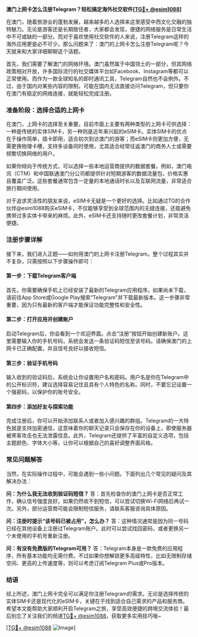 **澳门上网卡怎么注册Telegram？轻松搞定海外社交软件[[TG💪+ @esim1088](https://t.me/s/esim1088)]**

在澳门，随着旅游业的蓬勃发展，越来越多的人选择来这里感受中西文化交融的独特魅力。无论是游客还是长期居住者，大家都会发现，便捷的网络服务是日常生活中不可或缺的一部分。而对于喜欢使用社交软件的人来说，注册Telegram这样的海外应用更是必不可少。那么问题来了：澳门的上网卡怎么注册Telegram呢？今天就来和大家详细聊聊这个话题。

首先，我们需要了解澳门的网络环境。澳门虽然属于中国领土的一部分，但其网络政策相对开放，许多国际流行的社交媒体平台如Facebook、Instagram等都可以正常使用。而作为一款全球知名的即时通讯工具，Telegram自然也不会例外。不过，由于国内对某些内容的限制，可能在国内无法直接访问Telegram，但只要你在澳门有稳定的网络连接，就能轻松完成注册。

### **准备阶段：选择合适的上网卡**

在澳门，上网卡的选择至关重要。目前市面上主要有两种类型的上网卡可供选择：一种是传统的实体SIM卡，另一种则是近年来兴起的eSIM卡。实体SIM卡的优点在于操作简单，插卡即用，适合初次到访澳门的游客；而eSIM卡则更加方便，无需更换物理卡槽，支持多设备同时使用，尤其适合经常往返澳门的商务人士或需要频繁切换网络的用户。

如果你倾向于传统方式，可以选择一些本地运营商提供的数据套餐。例如，澳门电讯（CTM）和中国联通澳门分公司都提供针对短期游客的数据流量包，价格实惠且覆盖广泛。这些套餐通常包含一定量的本地通话时长以及互联网流量，非常适合旅行期间使用。

对于追求灵活性的朋友来说，eSIM卡无疑是一个更好的选择。比如通过TG的合作伙伴@esim1088购买eSIM卡，不仅能够享受到全球范围内的无缝连接，还能避免携带过多实体卡带来的麻烦。此外，eSIM卡还支持随时更改套餐计划，非常灵活便捷。

### **注册步骤详解**

接下来，我们进入正题——如何用澳门的上网卡注册Telegram。整个过程其实并不复杂，只需按照以下步骤操作即可：

#### **第一步：下载Telegram客户端**
首先，你需要确保手机上已经安装了最新的Telegram应用程序。如果尚未下载，请前往App Store或Google Play搜索“Telegram”并下载最新版本。这一步骤非常重要，因为只有最新的客户端才能保证功能完整性和安全性。

#### **第二步：打开应用并创建账户**
启动Telegram后，你会看到一个欢迎界面。点击“注册”按钮开始创建新账户。这里需要输入你的手机号码，系统会发送一条验证码短信至该号码。请确保澳门的上网卡已正确配置，并且信号良好以接收短信。

#### **第三步：验证手机号码**
输入收到的验证码后，系统会让你设置用户名和密码。用户名是你在Telegram中的公开标识符，建议选择容易记住且具有个人特色的名称。同时，不要忘记设置一个强密码，以保护你的账号安全。

#### **第四步：添加好友与探索功能**
完成注册后，你可以开始添加联系人或者加入感兴趣的群组。Telegram的一大特色就是支持加密通信，这意味着你的聊天记录只会保存在你的设备上，即使服务器被黑客攻击也无法泄露信息。此外，Telegram还提供了丰富的自定义选项，包括主题颜色、字体大小等，让你可以根据自己的喜好调整界面风格。

### **常见问题解答**

当然，在实际操作过程中，可能会遇到一些小问题。下面列出几个常见的疑问及其解决办法：

**问：为什么我无法收到验证码短信？**
答：首先检查你的澳门上网卡是否正常工作，确认信号强度良好。如果仍然收不到短信，可以尝试切换Wi-Fi网络后再试一次。另外，部分运营商可能会限制短信服务，请联系客服咨询具体原因。

**问：注册时提示“该号码已被占用”，怎么办？**
答：这种情况通常是因为同一号码已经在其他设备上注册过Telegram账户。此时可以尝试找回密码，或者更换另一个未使用的手机号重新注册。

**问：有没有免费版的Telegram可用？**
答：Telegram本身是一款免费的应用程序，所有基本功能均无需付费。不过如果你想解锁更多高级特性，比如无限制存储空间、更高的上传速度等，则可以考虑订阅Telegram Plus或Pro版本。

### **结语**

综上所述，澳门上网卡完全可以满足你注册Telegram的需求。无论是选择传统的实体SIM卡还是现代化的eSIM卡，关键在于找到适合自己需求的产品和服务商。希望本文能帮助大家顺利开启Telegram之旅，享受高效便捷的跨境交流体验！最后别忘了关注我们的频道[TG💪+ @esim1088](https://t.me/s/esim1088)，获取更多实用技巧哦~

[[TG💪+ @esim1088](https://t.me/s/esim1088) ![Image](https://i.postimg.cc/4NQfJmqS/Snipaste-2025-05-13-00-14-12.png)]